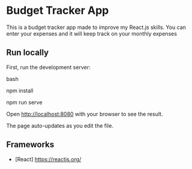 # Budget Tracker App

This is a budget tracker app made to improve my React.js skills. You can enter your expenses and it will keep track on your monthly expenses


## Run locally

First, run the development server:

bash

npm install

npm run serve


Open [http://localhost:8080](http://localhost:8080) with your browser to see the result.

The page auto-updates as you edit the file.

## Frameworks

- [React] https://reactjs.org/
